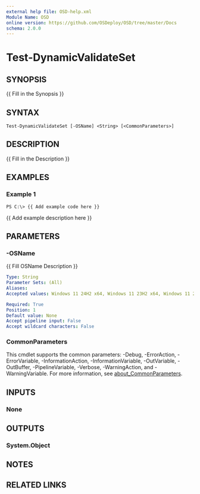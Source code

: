 ```yaml
---
external help file: OSD-help.xml
Module Name: OSD
online version: https://github.com/OSDeploy/OSD/tree/master/Docs
schema: 2.0.0
---
```


# Test-DynamicValidateSet

## SYNOPSIS
{{ Fill in the Synopsis }}

## SYNTAX

```
Test-DynamicValidateSet [-OSName] <String> [<CommonParameters>]
```

## DESCRIPTION
{{ Fill in the Description }}

## EXAMPLES

### Example 1
```
PS C:\> {{ Add example code here }}
```

{{ Add example description here }}

## PARAMETERS

### -OSName
{{ Fill OSName Description }}

```yaml
Type: String
Parameter Sets: (All)
Aliases:
Accepted values: Windows 11 24H2 x64, Windows 11 23H2 x64, Windows 11 22H2 x64, Windows 11 21H2 x64, Windows 10 22H2 x64, Windows 10 21H2 x64, Windows 10 20H2 x64, Windows 10 1909 x64

Required: True
Position: 1
Default value: None
Accept pipeline input: False
Accept wildcard characters: False
```

### CommonParameters
This cmdlet supports the common parameters: -Debug, -ErrorAction, -ErrorVariable, -InformationAction, -InformationVariable, -OutVariable, -OutBuffer, -PipelineVariable, -Verbose, -WarningAction, and -WarningVariable. For more information, see [about_CommonParameters](http://go.microsoft.com/fwlink/?LinkID=113216).

## INPUTS

### None
## OUTPUTS

### System.Object
## NOTES

## RELATED LINKS
